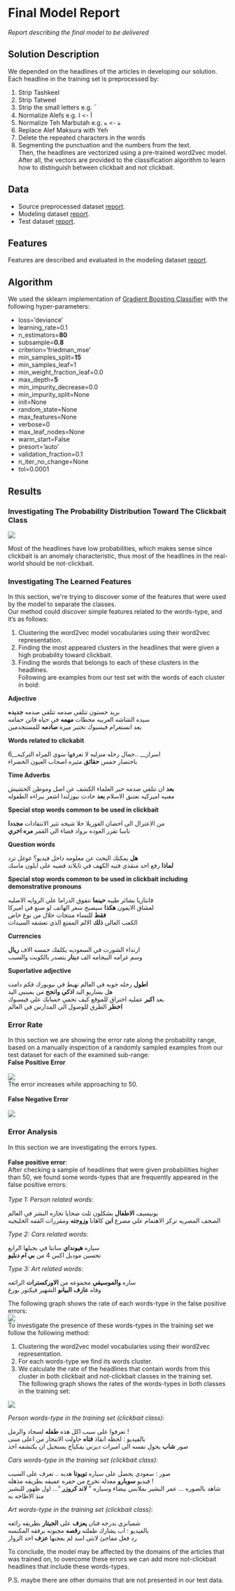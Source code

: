 # Final Model Report
_Report describing the final model to be delivered_

## Solution Description
We depended on the headlines of the articles in developing our solution. Each headline in the training set is preprocessed by:
1. Strip Tashkeel
2. Strip Tatweel
3. Strip the small letters e.g. ۜ
4. Normalize Alefs e.g. أ -> ا
5. Normalize Teh Marbutah e.g. ة -> ه
6. Replace Alef Maksura with Yeh
7. Delete the repeated characters in the words 
8. Segmenting the punctuation and the numbers from the text.<br>
Then, the headlines are vectorized using a pre-trained word2vec model. After all, the vectors are provided to the classification algorithm to learn how to distinguish between clickbait and not clickbait.

## Data
* Source preprocessed dataset [report](https://github.com/almeta-io/Azure-TDSP-ProjectTemplate/blob/clickbait_doc/Docs/Data_Report/PreprocessedDataSummaryReport.md).
* Modeling dataset [report](https://github.com/almeta-io/Azure-TDSP-ProjectTemplate/blob/clickbait_doc/Docs/Data_Report/W2VModelingDataSummaryReport.md).
* Test dataset [report](https://github.com/almeta-io/Azure-TDSP-ProjectTemplate/blob/clickbait_doc/Docs/Data_Report/TestDataSummaryReport.md).

## Features
Features are described and evaluated in the modeling dataset [report]().

## Algorithm
We used the sklearn implementation of [Gradient Boosting Classifier](https://scikit-learn.org/stable/modules/generated/sklearn.ensemble.GradientBoostingClassifier.html) with the following hyper-parameters:
* loss=’deviance’
* learning_rate=0.1
* n_estimators=__80__
* subsample=__0.8__
* criterion=’friedman_mse’
* min_samples_split=__15__
* min_samples_leaf=1
* min_weight_fraction_leaf=0.0
* max_depth=__5__
* min_impurity_decrease=0.0
* min_impurity_split=None
* init=None
* random_state=None
* max_features=None
* verbose=0
* max_leaf_nodes=None
* warm_start=False
* presort=’auto’
* validation_fraction=0.1
* n_iter_no_change=None
* tol=0.0001

## Results

### Investigating The Probability Distribution Toward The Clickbait Class

![](img/w2v/prob_dist.png)

Most of the headlines have low probabilities, which makes sense since clickbait is an anomaly characteristic, thus most of the headlines in the real-world should be not-clickbait.

### Investigating The Learned Features

In this section, we're trying to discover some of the features that were used by the model to separate the classes.<br>
Our method could discover simple features related to the words-type, and it’s as follows:<br>
1. Clustering the word2vec model vocabularies using their word2vec representation.
2. Finding the most appeared clusters in the headlines that were given a high probability toward clickbait.
3. Finding the words that belongs to each of these clusters in the headlines.<br>
Following are examples from our test set with the words of each cluster in bold:<br>

__Adjective__<br>

بريد جستون تتلقي صدمه  تتلقي صدمه  __جديده__<br>
سيده الشاشه  العربيه  محطات __مهمه__ في حياه فاتن حمامه<br>
بعد انستغرام فيسبوك تختبر ميزة __صادمه__ للمستخدمين<br>

__Words related to clickabit__<br>

6__اسرار__ ..جمال رحله  منزليه لا تعرفها سوي المراه التركيه<br>
باختصار خمس __حقائق__ مثيره اصحاب  العيون  الخضراء <br>

__Time Adverbs__<br>

__بعد__ ان تتلقي صدمه حير العلماء الكشف عن اصل وموطن الحشيش<br>
مغنيه  اميركيه  تعتنق الاسلام __بعد__ حادث نيوزلندا اشعر ببراءه الطفوله<br>

__Special stop words common to be used in clickbait__<br>

من الاعتزال الى احضان الغوريلا حلا شيحه تثير الانتقادات __مجددا__<br>
ناسا تقرر العوده برواد فضاء الي القمر __مره اخري__<br>

__Question words__<br>

__هل__ يمكنك البحث عن معلومه داخل فيديو؟ غوغل ترد<br>
__لماذا__ رفع احد منقذي فتيه الكهف في تايلاند قضيه على ايلون ماسك<br>

__Special stop words common to be used in clickbait including demonstrative pronouns__<br>

فانتازيا بشائر طيبه __حينما__ تتفوق الدراما علي الروايه الاصليه<br>
لعشاق الايفون __هكذا__ سيصبح سعر الهاتف لو صنع في اميركا<br>
__فقط__ للنساء منتجات حلال من نوع خاص<br>
الكعب العالي __ذلك__ الالم الممتع الذي تعشقه السيدات<br>

__Currencies__<br>

ارتداء الشورت في السعوديه يكلفك خمسه الاف __ريال__<br>
وسم غرامه البيجامه الف __دينار__ يتصدر بالكويت والسبب<br>

__Superlative adjective__<br>

__اطول__ رحله جويه في العالم تهبط في نيويورك فكم دامت<br>
هل يساريو اليد __اذكي__ __وانجح__ من يمينيي اليد<br>
بعد __اكبر__ عمليه اختراق للموقع كيف تحمي حسابك علي فيسبوك<br>
__اخطر__ الطرق للوصول الي المدارس في العالم<br>

### Error Rate
In this section we are showing the error rate along the probability range, based on a manually inspection of a randomly sampled examples from our test dataset for each of the examined sub-range:<br>
__False Positive Error__<br>
<br>
![](img/w2v/FP.png)
<br>
The error increases while approaching to 50.<br>
<br>
__False Negative Error__<br>
<br>
![](img/w2v/FN.png)
<br>
### Error Analysis
In this section we are investigating the errors types.<br>
<br>
__False positive error__:<br>
After checking a sample of headlines that were given probabilities higher than 50, we found some words-types that are frequently appeared in the false positive errors:<br>
<br>
_Type 1: Person related words_:<br>

يونيسيف __الاطفال__ يشكلون ثلث ضحايا تجاره البشر في العالم<br>
الصحف المصريه تركز الاهتمام علي مصرع __ابن__ كاهانا __وزوجته__ ومقررات القمه الخليجيه<br>

_Type 2: Cars related words_:<br>

سياره __هيونداي__ سانتا في بجيلها الرابع<br>
تحسين موديل اكس 4 من __بي ام دبليو__<br>

_Type 3: Art related words_:<br>

ساره __والموسيقي__ مجموعه من __الاوركسترات__ الرائعه<br>
 وفاه __عازف__ __البيانو__ الشهير فيكتور بورغ<br>
 
The following graph shows the rate of each words-type in the false positive errors:
<br>
![](img/w2v/error_per_topic.png)
<br>
To investigate the presence of these words-types in the training set we follow the following method:<br>
1. Clustering the word2vec model vocabularies using their word2vec representation.
2. For each words-type we find its words cluster.
3. We calculate the rate of the headlines that contain words from this cluster in both clickbait and not-clickbait classes in the training set.<br>
The following graph shows the rates of the words-types in both classes in the training set:<br>

![](img/w2v/topic_per_class.png)

_Person words-type in the training set (clickbait class)_:<br>

تعرفوا على سبب اكل هذه __طفله__ لسجاد والرمل !<br>
بالفيديو : لحظه انقاذ __فتاه__ حاولت الانتحار من اعلى مبنى<br>
صور __شاب__ يحول نفسه الى اميرات ديزني بمكياج يستحيل ان يكتشفه احد<br>

_Cars words-type in the training set (clickbait class)_:<br>

صور : سعودي يحصل على سياره __تويوتا__ هديه .. تعرف على السبب<br>
فيديو __سوبارو__ معدله تخرج من حفره عميقه بطريقه مذهله !<br>
شاهد بالصوره ... عمر البشير بملابس بيضاء وسياره " __لاند كروزر__ "... اول ظهور للبشير منذ الاطاحه به<br>

_Art words-type in the training set (clickbait class)_:<br>

شمبانزي بدرجه فنان __يعزف__ على __الجيتار__ بطريقه رائعه<br>
بالفيديو : اب يشارك طفلته __رقصه__ مجنونه برفقه المكنسه<br>
رد فعل مفاجئ لانثى اسد لم يعجبها __عزف__ احد الزوار<br>

To conclude, the model may be affected by the domains of the articles that was trained on, to overcome these errors we can add more not-clickbait headlines that include these words-types.
<br>

P.S. maybe there are other domains that are not presented in our test data.

